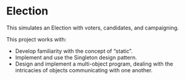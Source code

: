 # Election
This simulates an Election with voters, candidates, and campaigning.


This project works with:

- Develop familiarity with the concept of “static”.
- Implement and use the Singleton design pattern.
- Design and implement a multi-object program, dealing with the intricacies of objects communicating
  with one another.
